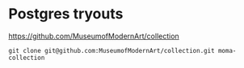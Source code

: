 # Postgres tryouts

https://github.com/MuseumofModernArt/collection

```
git clone git@github.com:MuseumofModernArt/collection.git moma-collection
```

